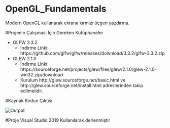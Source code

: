 # OpenGL_Fundamentals
Modern OpenGL kullanarak ekrana kırmızı üçgen yazdırma.

#Projenin Çalışması İçin Gereken Kütüphaneler

<ul>  
  <li>GLFW 3.3.2
   <ul>
    <li> İndirme Linki: https://github.com/glfw/glfw/releases/download/3.3.2/glfw-3.3.2.zip </li>
   </ul>
  </li>
  <li>GLEW 2.1.0
    <ul>
      <li>İndirme Linki: https://sourceforge.net/projects/glew/files/glew/2.1.0/glew-2.1.0-win32.zip/download </li>
      <li> Kurulum http://glew.sourceforge.net/basic.html ve http://glew.sourceforge.net/install.html adreslerinden takip edilmelidir. </li>
    </ul>  
  </ul>


#Kaynak Kodun Çıktısı

![Output](master/output.PNG)


#Proje Visual Studio 2019 Kullanılarak derlenmiştir
